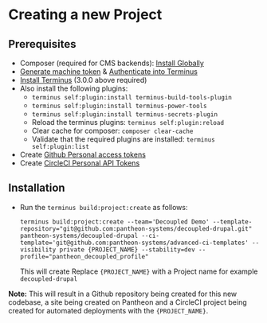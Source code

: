 # Creating a new Project

## Prerequisites
- Composer (required for CMS backends): [Install Globally](https://getcomposer.org/download/)
- [Generate machine token](https://pantheon.io/docs/machine-tokens#create-a-machine-token) & [Authenticate into Terminus](https://pantheon.io/docs/machine-tokens#authenticate-into-terminus)
- [Install Terminus](https://pantheon.io/docs/terminus/install) (3.0.0 above required)
- Also install the following plugins:
  - `terminus self:plugin:install terminus-build-tools-plugin`
  - `terminus self:plugin:install terminus-power-tools`
  - `terminus self:plugin:install terminus-secrets-plugin`
  - Reload the terminus plugins: `terminus self:plugin:reload`
  - Clear cache for composer: `composer clear-cache`
  - Validate that the required plugins are installed: `terminus self:plugin:list`
- Create [Github Personal access tokens](https://github.com/settings/tokens)
- Create [CircleCI Personal API Tokens](https://app.circleci.com/settings/user/tokens)

## Installation
- Run the `terminus build:project:create` as follows:
    ```
    terminus build:project:create --team='Decoupled Demo' --template-repository="git@github.com:pantheon-systems/decoupled-drupal.git" pantheon-systems/decoupled-drupal --ci-template='git@github.com:pantheon-systems/advanced-ci-templates' --visibility private {PROJECT_NAME} --stability=dev --profile="pantheon_decoupled_profile"
    ```
    This will create Replace `{PROJECT_NAME}` with a Project name for example `decoupled-drupal`

**Note:** This will result in a Github repository being created for this new codebase, a site being created on Pantheon and a CircleCI project being created for automated deployments with the `{PROJECT_NAME}`.